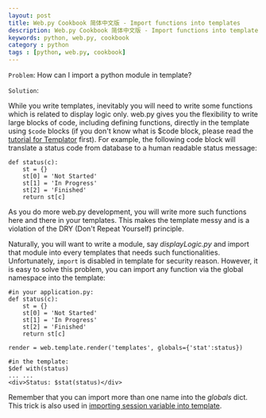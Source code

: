 ```yaml
---
layout: post
title: Web.py Cookbook 简体中文版 - Import functions into templates
description: Web.py Cookbook 简体中文版 - Import functions into templates
keywords: python, web.py, cookbook
category : python
tags : [python, web.py, cookbook]
---
```


`Problem`: How can I import a python module in template?

`Solution`:

While you write templates, inevitably you will need to write some functions which is related to display logic only.  web.py gives you the flexibility to write large blocks of code, including defining functions, directly in the template using `$code` blocks (if you don't know what is $code block, please read the [tutorial for Templator](http://justjavac.com/python/2012/04/19/webpy-tutorial-templetor) first).  For example, the following code block will translate a status code from database to a human readable status message:

    def status(c):
        st = {}
        st[0] = 'Not Started'
        st[1] = 'In Progress'
        st[2] = 'Finished'
        return st[c]

As you do more web.py development, you will write more such functions here and there in your templates. This makes the template messy and is a violation of the DRY (Don't Repeat Yourself) principle.

Naturally, you will want to write a module, say _displayLogic.py_ and import that module into every templates that needs such functionalities.  Unfortunately, `import` is disabled in template for security reason.  However, it is easy to solve this problem, you can import any function via the global namespace into the template:

    #in your application.py:
    def status(c):
        st = {}
        st[0] = 'Not Started'
        st[1] = 'In Progress'
        st[2] = 'Finished'
        return st[c]

    render = web.template.render('templates', globals={'stat':status})

    #in the template:
    $def with(status)
    ... ...
    <div>Status: $stat(status)</div>

Remember that you can import more than one name into the _globals_ dict. This trick is also used in [importing session variable into template](session_in_template.zh-cn).